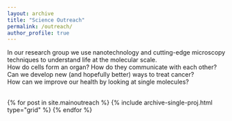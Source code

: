 ```yaml
---
layout: archive
title: "Science Outreach"
permalink: /outreach/
author_profile: true
---
```


<p align= "justify">

In our research group we use nanotechnology and cutting-edge microscopy techniques to understand life at the molecular scale.
<br>
How do cells form an organ? How do they communicate with each other?<br>
Can we develop new (and hopefully better) ways to treat cancer?<br>
How can we improve our health by looking at single molecules?<br>
<br>

<div class="grid__wrapper">
  {% for post in site.mainoutreach %}
    {% include archive-single-proj.html type="grid" %}
  {% endfor %}
</div>
